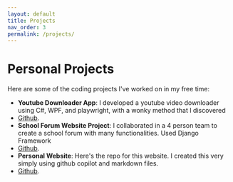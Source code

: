 ```yaml
---
layout: default
title: Projects
nav_order: 3
permalink: /projects/
---
```


# Personal Projects

Here are some of the coding projects I've worked on in my free time:

- **Youtube Downloader App**: I developed a youtube video downloader using C#, WPF, and playwright, with a wonky method that I discovered
- [Github]([https://github.com/pickles33](https://github.com/pickles33/YDC)).
- **School Forum Website Project**: I collaborated in a 4 person team to create a school forum with many functionalities. Used Django Framework
- [Github](https://github.com/WilsonMarquis/CareerManagementSystem).
- **Personal Website**: Here's the repo for this website. I created this very simply using github copilot and markdown files.
- [Github](https://github.com/pickles33/PersonalWebsite).
  
